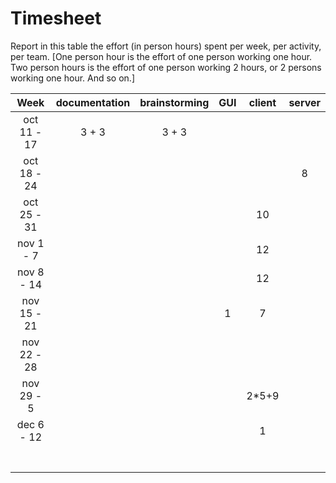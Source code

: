 # Timesheet

Report in this table the effort (in person hours) spent per week, per activity, per team. 
[One person hour is the effort of one person working one hour.
Two person hours is the effort of one person working 2 hours, or 2 persons working one hour. And so on.]




|    Week     | documentation | brainstorming | GUI  | client | server |
| :---------: | :-----------: | :-----------: | :--: | :----: | :----: |
| oct 11 - 17 |     3 + 3     |     3 + 3     |      |        |        |
| oct 18 - 24 |               |               |      |        |   8    |
| oct 25 - 31 |               |               |      |   10   |        |
|  nov 1 - 7  |               |               |      |   12   |        |
| nov 8 - 14  |               |               |      |   12   |        |
| nov 15 - 21 |               |               |   1  |    7   |        |
| nov 22 - 28 |               |               |      |        |        |
| nov 29 - 5  |               |               |      | 2*5+9  |        |
| dec 6 - 12  |               |               |      |    1   |        |
|             |               |               |      |        |        |
|             |               |               |      |        |        |
|             |               |               |      |        |        |
|             |               |               |      |        |        |
|             |               |               |      |        |        |
|             |               |               |      |        |        |
|             |               |               |      |        |        |
